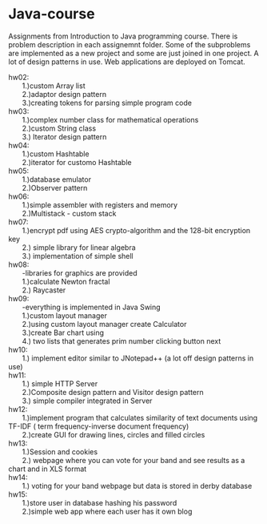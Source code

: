 # Java-course
Assignments from Introduction to Java programming course. There is problem description in each assignemnt folder.
Some of the subproblems are implemented as a new project and some are just joined in one project. A lot of design patterns in  use. Web applications are deployed on Tomcat.  

hw02:  
	&nbsp;&nbsp;&nbsp;&nbsp;&nbsp;&nbsp;&nbsp;1.)custom Array list  
	&nbsp;&nbsp;&nbsp;&nbsp;&nbsp;&nbsp;&nbsp;2.)adaptor design pattern  
	&nbsp;&nbsp;&nbsp;&nbsp;&nbsp;&nbsp;&nbsp;3.)creating tokens for parsing simple program code  
hw03:  
	&nbsp;&nbsp;&nbsp;&nbsp;&nbsp;&nbsp;&nbsp;1.)complex number class for mathematical operations  
	&nbsp;&nbsp;&nbsp;&nbsp;&nbsp;&nbsp;&nbsp;2.)custom String class   
	&nbsp;&nbsp;&nbsp;&nbsp;&nbsp;&nbsp;&nbsp;3.) Iterator design pattern  
hw04:  
	&nbsp;&nbsp;&nbsp;&nbsp;&nbsp;&nbsp;&nbsp;1.)custom Hashtable   
	&nbsp;&nbsp;&nbsp;&nbsp;&nbsp;&nbsp;&nbsp;2.)iterator for customo Hashtable  
hw05:  
	&nbsp;&nbsp;&nbsp;&nbsp;&nbsp;&nbsp;&nbsp;1.)database emulator  
	&nbsp;&nbsp;&nbsp;&nbsp;&nbsp;&nbsp;&nbsp;2.)Observer pattern  
hw06:  
	&nbsp;&nbsp;&nbsp;&nbsp;&nbsp;&nbsp;&nbsp;1.)simple assembler with registers and memory  
	&nbsp;&nbsp;&nbsp;&nbsp;&nbsp;&nbsp;&nbsp;2.)Multistack - custom stack  
hw07:  
	&nbsp;&nbsp;&nbsp;&nbsp;&nbsp;&nbsp;&nbsp;1.)encrypt pdf using AES crypto-algorithm and the 128-bit encryption key  
	&nbsp;&nbsp;&nbsp;&nbsp;&nbsp;&nbsp;&nbsp;2.) simple library for linear algebra  
	&nbsp;&nbsp;&nbsp;&nbsp;&nbsp;&nbsp;&nbsp;3.) implementation of simple shell  
hw08:  
	&nbsp;&nbsp;&nbsp;&nbsp;&nbsp;&nbsp;&nbsp;-libraries for graphics are provided  
	&nbsp;&nbsp;&nbsp;&nbsp;&nbsp;&nbsp;&nbsp;1.)calculate Newton fractal  
	&nbsp;&nbsp;&nbsp;&nbsp;&nbsp;&nbsp;&nbsp;2.) Raycaster  
hw09:	  
	&nbsp;&nbsp;&nbsp;&nbsp;&nbsp;&nbsp;&nbsp;-everything is implemented in Java Swing  
	&nbsp;&nbsp;&nbsp;&nbsp;&nbsp;&nbsp;&nbsp;1.)custom layout manager  
	&nbsp;&nbsp;&nbsp;&nbsp;&nbsp;&nbsp;&nbsp;2.)using custom layout manager create Calculator  
	&nbsp;&nbsp;&nbsp;&nbsp;&nbsp;&nbsp;&nbsp;3.)create Bar chart using  
	&nbsp;&nbsp;&nbsp;&nbsp;&nbsp;&nbsp;&nbsp;4.) two lists that generates prim number clicking button next  
hw10:  
	&nbsp;&nbsp;&nbsp;&nbsp;&nbsp;&nbsp;&nbsp;1.) implement editor similar to JNotepad++ (a lot off design patterns in use)  
hw11:  
	&nbsp;&nbsp;&nbsp;&nbsp;&nbsp;&nbsp;&nbsp;1.) simple HTTP Server  
	&nbsp;&nbsp;&nbsp;&nbsp;&nbsp;&nbsp;&nbsp;2.)Composite design pattern and Visitor design pattern  
	&nbsp;&nbsp;&nbsp;&nbsp;&nbsp;&nbsp;&nbsp;3.) simple compiler integrated in Server  
hw12:  
	&nbsp;&nbsp;&nbsp;&nbsp;&nbsp;&nbsp;&nbsp;1.)implement program that calculates similarity of text documents using TF-IDF ( term frequency-inverse document frequency)  
	&nbsp;&nbsp;&nbsp;&nbsp;&nbsp;&nbsp;&nbsp;2.)create GUI for drawing lines, circles and filled circles  
hw13:  
	&nbsp;&nbsp;&nbsp;&nbsp;&nbsp;&nbsp;&nbsp;1.)Session and cookies   
	&nbsp;&nbsp;&nbsp;&nbsp;&nbsp;&nbsp;&nbsp;2.) webpage where you can vote for your band and see results as a chart and in XLS format  
hw14:  
	&nbsp;&nbsp;&nbsp;&nbsp;&nbsp;&nbsp;&nbsp;1.) voting for your band webpage but data is stored in derby database  
hw15:  
	&nbsp;&nbsp;&nbsp;&nbsp;&nbsp;&nbsp;&nbsp;1.)store user in database hashing his password  
	&nbsp;&nbsp;&nbsp;&nbsp;&nbsp;&nbsp;&nbsp;2.)simple web app where each user has it own blog  

